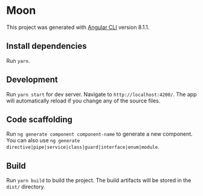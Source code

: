 # Moon

This project was generated with [Angular CLI](https://github.com/angular/angular-cli) version 8.1.1.


## Install dependencies
Run `yarn`. 

## Development

Run `yarn start` for dev server. Navigate to `http://localhost:4200/`. The app will automatically reload if you change any of the source files.

## Code scaffolding

Run `ng generate component component-name` to generate a new component. You can also use `ng generate directive|pipe|service|class|guard|interface|enum|module`.

## Build

Run `yarn build` to build the project. The build artifacts will be stored in the `dist/` directory.